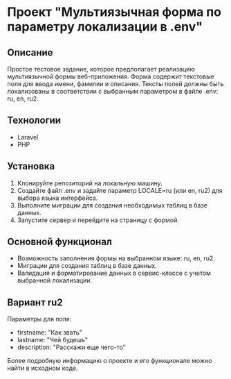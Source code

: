 # Проект "Мультиязычная форма по параметру локализации в .env"

## Описание
Простое тестовое задание, которое предполагает реализацию мультиязычной формы веб-приложения. Форма содержит текстовые поля для ввода имени, фамилии и описания. Тексты полей должны быть локализованы в соответствии с выбранным параметром в файле .env: ru, en, ru2.

## Технологии
- Laravel
- PHP

## Установка
1. Клонируйте репозиторий на локальную машину.
2. Создайте файл .env и задайте параметр LOCALE=ru (или en, ru2) для выбора языка интерфейса.
3. Выполните миграции для создания необходимых таблиц в базе данных.
4. Запустите сервер и перейдите на страницу с формой.

## Основной функционал
- Возможность заполнения формы на выбранном языке: ru, en, ru2.
- Миграции для создания таблиц в базе данных.
- Валидация и форматирование данных в сервис-классе с учетом выбранной локализации.

## Вариант ru2
Параметры для поля:
- firstname: "Как звать"
- lastname: "Чей будешь"
- description: "Расскажи еще чего-то"

Более подробную информацию о проекте и его функционале можно найти в исходном коде.



